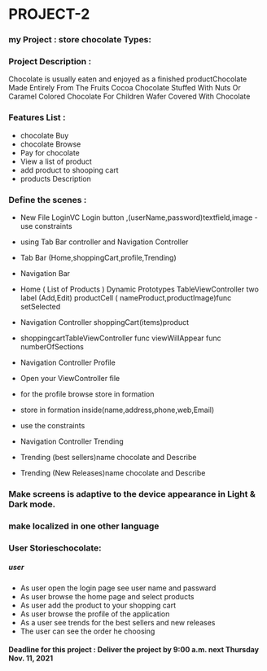 # PROJECT-2




### my Project : store chocolate Types:

### Project Description :
Chocolate is usually eaten and enjoyed as a finished productChocolate Made Entirely From The Fruits Cocoa Chocolate Stuffed With Nuts Or Caramel Colored Chocolate For Children Wafer Covered With Chocolate 




### Features List :

- chocolate  Buy
- chocolate Browse
- Pay for chocolate
- View a list of product
- add product to shooping cart
- products Description

### Define the scenes :
 - New File    LoginVC 
Login button ,(userName,password)textfield,image
-use constraints
- using Tab Bar controller and  Navigation Controller
- Tab Bar  (Home,shoppingCart,profile,Trending)
- Navigation Bar

- Home ( List of Products ) Dynamic Prototypes
  TableViewController   two label (Add,Edit)
  productCell ( nameProduct,productImage)func setSelected

-  Navigation Controller  shoppingCart(items)product

- shoppingcartTableViewController
    func viewWillAppear
    func numberOfSections
 
-  Navigation Controller Profile 
- Open your ViewController file
-  for the profile  browse store in formation
- store in formation
inside(name,address,phone,web,Email)
- use the constraints
- Navigation Controller Trending
- Trending (best sellers)name chocolate and Describe
- Trending (New Releases)name chocolate and Describe

### Make  screens  is adaptive to the device appearance in Light & Dark mode. 
### make  localized in one other language
 
### User Storieschocolate:
##### user

- As user open the login page see  user name and passward
- As user browse the home page and select products
- As user add the product to your shopping cart
- As user browse the profile of the application
- As a user see trends for the best sellers and new releases
- The user can see the order he choosing


#### Deadline for this project :  Deliver the project by 9:00 a.m. next Thursday Nov. 11, 2021 

